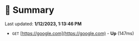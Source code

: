 # 📖 Summary
Last updated: **1/12/2023, 1:13:46 PM**

- `GET` [https://google.com](https://google.com) - **Up** (147ms)
